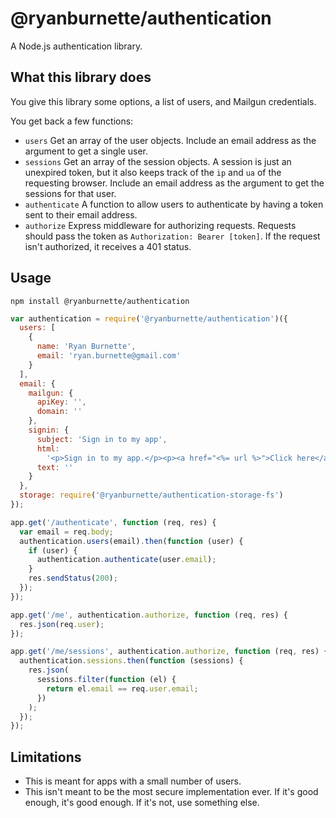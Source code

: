 # @ryanburnette/authentication

A Node.js authentication library.

## What this library does

You give this library some options, a list of users, and Mailgun credentials.

You get back a few functions:

- `users` Get an array of the user objects. Include an email address as the
  argument to get a single user.
- `sessions` Get an array of the session objects. A session is just an unexpired
  token, but it also keeps track of the `ip` and `ua` of the requesting browser.
  Include an email address as the argument to get the sessions for that user.
- `authenticate` A function to allow users to authenticate by having a token
  sent to their email address.
- `authorize` Express middleware for authorizing requests. Requests should pass
  the token as `Authorization: Bearer [token]`. If the request isn't authorized,
  it receives a 401 status.

## Usage

```
npm install @ryanburnette/authentication
```

```js
var authentication = require('@ryanburnette/authentication')({
  users: [
    {
      name: 'Ryan Burnette',
      email: 'ryan.burnette@gmail.com'
    }
  ],
  email: {
    mailgun: {
      apiKey: '',
      domain: ''
    },
    signin: {
      subject: 'Sign in to my app',
      html:
        '<p>Sign in to my app.</p><p><a href="<%= url %>">Click here</a></p>',
      text: ''
    }
  },
  storage: require('@ryanburnette/authentication-storage-fs')
});

app.get('/authenticate', function (req, res) {
  var email = req.body;
  authentication.users(email).then(function (user) {
    if (user) {
      authentication.authenticate(user.email);
    }
    res.sendStatus(200);
  });
});

app.get('/me', authentication.authorize, function (req, res) {
  res.json(req.user);
});

app.get('/me/sessions', authentication.authorize, function (req, res) {
  authentication.sessions.then(function (sessions) {
    res.json(
      sessions.filter(function (el) {
        return el.email == req.user.email;
      })
    );
  });
});
```

## Limitations

- This is meant for apps with a small number of users.
- This isn't meant to be the most secure implementation ever. If it's good
  enough, it's good enough. If it's not, use something else.
